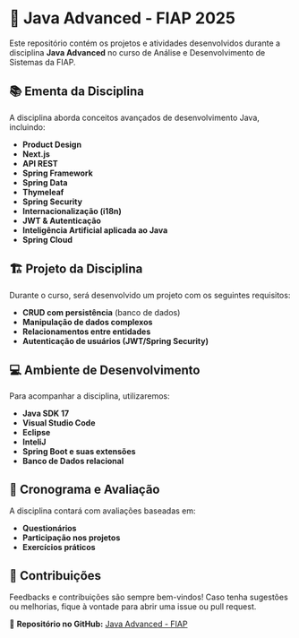 # 🚀 Java Advanced - FIAP 2025

Este repositório contém os projetos e atividades desenvolvidos durante a disciplina **Java Advanced** no curso de Análise e Desenvolvimento de Sistemas da FIAP.

## 📚 Ementa da Disciplina

A disciplina aborda conceitos avançados de desenvolvimento Java, incluindo:

- **Product Design**
- **Next.js**
- **API REST**
- **Spring Framework**
- **Spring Data**
- **Thymeleaf**
- **Spring Security**
- **Internacionalização (i18n)**
- **JWT & Autenticação**
- **Inteligência Artificial aplicada ao Java**
- **Spring Cloud**

## 🏗️ Projeto da Disciplina

Durante o curso, será desenvolvido um projeto com os seguintes requisitos:

- **CRUD com persistência** (banco de dados)
- **Manipulação de dados complexos**
- **Relacionamentos entre entidades**
- **Autenticação de usuários (JWT/Spring Security)**

## 💻 Ambiente de Desenvolvimento

Para acompanhar a disciplina, utilizaremos:

- **Java SDK 17**
- **Visual Studio Code**
- **Eclipse**
- **InteliJ**
- **Spring Boot e suas extensões**
- **Banco de Dados relacional**
  
## 📅 Cronograma e Avaliação

A disciplina contará com avaliações baseadas em:

- **Questionários**
- **Participação nos projetos**
- **Exercícios práticos**

## 🤝 Contribuições

Feedbacks e contribuições são sempre bem-vindos! Caso tenha sugestões ou melhorias, fique à vontade para abrir uma issue ou pull request. 

📌 **Repositório no GitHub:** [Java Advanced - FIAP](https://github.com/carmipa/Java_Advanced)
